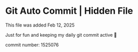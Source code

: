 # Git Auto Commit | Hidden File

This file was added Feb 12, 2025

Just for fun and keeping my daily git commit active 🤪

commit number: 1525076
